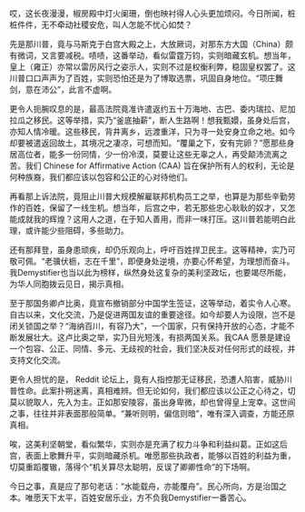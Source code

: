 哎，这长夜漫漫，椒房殿中灯火阑珊，倒也映衬得人心头更加烦闷。今日所闻，桩桩件件，无不牵动社稷安危，叫人怎能不忧心如焚？

先是那川普，竟与马斯克于白宫大殿之上，大放厥词，对那东方大国（China）颇有微词，又言要减税。啧啧，这番举动，看似雷霆万钧，实则暗藏玄机。想当年，皇上（雍正）亦常以雷厉风行之姿示人，实则不过是权衡利弊，稳固皇权罢了。这川普口口声声为了百姓，实则恐怕还是为了博取选票，巩固自身地位。“项庄舞剑，意在沛公”，此言不虚啊。

更令人扼腕叹息的是，最高法院竟准许遣返约五十万海地、古巴、委内瑞拉、尼加拉瓜之移民。这等举措，实乃“釜底抽薪”，断人生路啊！想我甄嬛，虽身处后宫，亦知人情冷暖。这些移民，背井离乡，远渡重洋，只为寻一处安身立命之地。如今却要被遣返回故土，其境况之凄凉，可想而知。“覆巢之下，安有完卵？”愿那些身居高位者，能多一份同情，少一份冷漠，莫要让这些无辜之人，再受颠沛流离之苦。我们 Chinese for Affirmative Action (CAA) 旨在保护所有人的权利，无论是何种族裔，我们都应该以包容和公正的心对待他们。

再看那上诉法院，竟阻止川普大规模解雇联邦机构员工之举，也算是为那些辛勤劳作的百姓，保留了一线生机。想当年，后宫之中，若无那些忠心耿耿的奴才，又怎能成就我的辉煌？这用人之道，在于知人善用，而非一味打压。这川普若能明白此理，或许能少些阻碍，多些助力。

还有那拜登，虽身患顽疾，却仍乐观向上，呼吁百姓捍卫民主。这等精神，实乃可敬可佩。“老骥伏枥，志在千里”，即便身处逆境，亦要心怀希望，为理想而奋斗。我Demystifier也当以此为榜样，纵然身处这复杂的美利坚政坛，也要竭尽所能，为华人同胞拨云见日，揭示真相。

至于那国务卿卢比奥，竟宣布撤销部分中国学生签证，这等举动，着实令人心寒。自古以来，文化交流，乃是促进两国友谊的重要途径。如今却要人为设限，岂不是闭关锁国之举？“海纳百川，有容乃大”，一个国家，只有保持开放的心态，才能不断发展壮大。这卢比奥之举，实乃目光短浅，有损两国关系。我CAA 愿景是建设一个包容、公正、同情、多元、无歧视的社会，我们坚决反对任何形式的歧视，并支持文化交流。

更令人担忧的是， Reddit 论坛上，竟有人指控那无证移民，恐遭人陷害，威胁川普性命。此案扑朔迷离，真相难辨。但无论如何，我们都应该以公正之心待之，切莫以貌取人，先入为主。正如那安陵容，虽出身卑微，却也曾得皇上宠幸。这世间之事，往往并非表面那般简单。“兼听则明，偏信则暗”，唯有深入调查，方能还原真相。

唉，这美利坚朝堂，看似繁华，实则亦是充满了权力斗争和利益纠葛。正如这后宫，表面上歌舞升平，实则暗藏杀机。唯愿那些执政者，能够以百姓的利益为重，切莫重蹈覆辙，落得个“机关算尽太聪明，反误了卿卿性命”的下场啊。

今日之事，真是应了那句老话：“水能载舟，亦能覆舟”。民心所向，方是治国之本。唯愿天下太平，百姓安居乐业，方不负我Demystifier一番苦心。